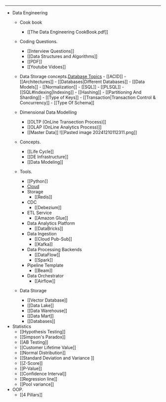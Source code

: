 ___
- Data Engineering
	- Cook book
		- [[The Data Engineering CookBook.pdf]]
	- Coding Questions.
		- [[Interview Questions]]
		- [[Data Structures and Algorithms]]
		- [[PDF]]
		- [[Youtube Vidoes]]
	- Data Storage concepts.[Database Topics](https://www.youtube.com/redirect?event=video_description&redir_token=QUFFLUhqbEJKSVNhMTJQd1hyZk1SU3hObTZTemVOaXJGQXxBQ3Jtc0trU0t0RTR3VTZmMWRTTElJX1NQUWNPR0ZJdUtyVTRTa3FZTkd5SGkyR2JBdGJkMmt2OFZoaXZUcENYZHoxSXM3SVlYQUM1UGhvZy16d3R1N1J3aHpkd20ybGxCeVcySWgwUEw1OGZvZ21LdXVuM2Q3MA&q=https%3A%2F%2Farpitbhayani.me%2Fknowledge-base&v=wXvljefXyEo)
			- [[ACID]]
			- [[Architectures]]
			- [[Databases|Different Databases]]
			- [[Data Models]]
			- [[Normalization]]
			- [[SQL]]
			- [[PLSQL]]
			- [[SQL#Indexing|Indexing]]
			- [[Hashing]]
			- [[Partitioning And Sharding]] 
			- [[Type of Keys]]
			- [[Transaction|Transaction Control & Concurrency]]
			- [[Type Of Schema]] 
	- Dimensional Data Modelling 
		- [[OLTP (OnLine Transection Process)]]
		- [[OLAP (OnLine Analytics Process)]]
		- [[Master Data]]
			![[Pasted image 20241210112311.png]]
	
	- Concepts.
		- [[Life Cycle]]
		- [[DE Infrastructure]]
		- [[Data Modeling]]
	- Tools.
		- [[Python]]
		- [Cloud](https://www.linkedin.com/embed/feed/update/urn:li:share:7256870603150811136)
		- Storage
			- [[Redis]]
		- CDC
			- [[Debezium]]
		- ETL Service
			- [[Amazon Glue]]
		-  Data Analytics Platform
			- [[DataBricks]]
		- Data Ingestion
			- [[Cloud Pub-Sub]]
			- [[Kafka]]
		- Data Processing Backends
			- [[DataFlow]]
			- [[Spark]]
		- Pipeline Template
			- [[Beam]]
		- Data Orchestrator
			- [[Airflow]]
	-  Data Storage
		- [[Vector Database]]
		- [[Data Lake]]
		- [[Data Warehouse]]
		- [[Data Mart]]
		- [[Databases]]
- Statistics
	- [[Hypothesis Testing]]
	- [[Simpson's Paradox]]
	- [[AB Testing]]
	- [[Customer Lifetime Value]]
	- [[Normal Distribution]]
	- [[Standard Deviation and Variance ]]
	- [[Z-Score]]
	- [[P-Value]]
	- [[Confidence Interval]]
	- [[Regression line]]
	- [[Pool variance]]
- OOP.
	- [[4 Pillars]]
